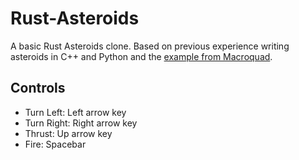 # Rust-Asteroids
A basic Rust Asteroids clone. Based on previous experience writing asteroids in C++ and Python and the [example from Macroquad](https://github.com/not-fl3/macroquad/blob/master/examples/asteroids.rs). 

## Controls
- Turn Left: Left arrow key
- Turn Right: Right arrow key
- Thrust: Up arrow key
- Fire: Spacebar
